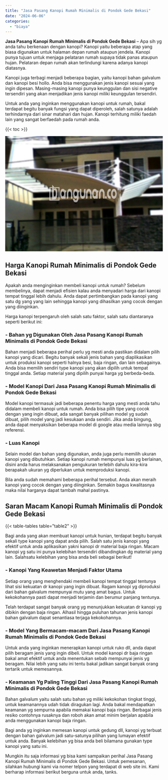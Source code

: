 ```yaml
---
title: "Jasa Pasang Kanopi Rumah Minimalis di Pondok Gede Bekasi"
date: "2024-06-06"
categories: 
  - "biaya"
---
```


**Jasa Pasang Kanopi Rumah Minimalis di Pondok Gede Bekasi** – Apa sih yg anda tahu berkenaan dengan kanopi? Kanopi yaitu beberapa atap yang biasa digunakan untuk halaman depan rumah ataupun jendela. Kanopi punya tujuan untuk menjaga pelataran rumah supaya tidak panas ataupun hujan. Pelataran depan rumah akan terlindungi karena adanya kanopi diatasnya.

Kanopi juga terbagi menjadi beberapa bagian, yaitu kanopi bahan galvalum dan kanopi besi hollo. Anda bisa menggunakan jenis kanopi sesuai yang ingin dipesan. Masing-masing kanopi punya keunggulan dan sisi negative tersendiri yang akan menjadikan jenis kanopi miliki keunggulan tersendiri.

Untuk anda yang inginkan menggunakan kanopi untuk rumah, bakal terdapat begitu banyak fungsi yang dapat diperoleh, salah satunya adalah terhindarnya dari sinar matahari dan hujan. Kanopi terhitung miliki faedah lain yang sangat berfaedah pada rumah anda.

{{< toc >}}

![Jasa Pasang Kanopi Rumah Minimalis di Pondok Gede Bekasi](/images/harga-kanopi-minimalis-03.png)

## Harga Kanopi Rumah Minimalis di Pondok Gede Bekasi

Apakah anda menginginkan membeli kanopi untuk rumah? Sebelum membelinya, dapat menjadi efisien kalau anda menyadari harga dari kanopi tempat tinggal lebih dahulu. Anda dapat pertimbangkan pada kanopi yang satu dg yang yang lain sehingga kanopi yang dihasilkan yang cocok dengan yang diinginkan.

Harga kanopi terpengaruh oleh salah satu faktor, salah satu diantaranya seperti berikut ini:

### \- Bahan yg Digunakan Oleh Jasa Pasang Kanopi Rumah Minimalis di Pondok Gede Bekasi

Bahan menjadi beberapa perihal perlu yg mesti anda pastikan didalam pilih kanopi yang dicari. Begitu banyak sekali jenis bahan yang diaplikasikan untuk produksi kanopi seperti halnya besi, baja ringan, dan lain sebagainya. Anda bisa memilih sendiri type kanopi yang akan dipilih untuk tempat tinggal anda. Setiap material yang dipilih punyai harga yg berbeda-beda.

### \- Model Kanopi Dari Jasa Pasang Kanopi Rumah Minimalis di Pondok Gede Bekasi

Model kanopi termasuk jadi beberapa penentu harga yang mesti anda tahu didalam membeli kanopi untuk rumah. Anda bisa pilih tipe yang cocok dengan yang ingin dibuat, ada sangat banyak pilihan model yg sudah dibuat, pilih model yang jadi kesukaan anda sendiri. Jika anda bingung, anda dapat menyaksikan beberapa model di google atau media lainnya sbg referensi.

### \- Luas Kanopi

Selain model dan bahan yang digunakan, anda juga perlu memilih ukuran kanopi yang dibutuhkan. Setiap kanopi rumah mempunyai luas yg berlainan, disini anda harus melaksanakan pengukuran terlebih dahulu kira-kira berapakah ukuran yg diperlukan untuk memproduksi kanopi.

Bila anda sudah memahami beberapa perihal tersebut. Anda akan meraih kanopi yang cocok dengan yang diinginkan. Semakin bagus kwalitasnya maka nilai harganya dapat tambah mahal pastinya.

## Saran Macam Kanopi Rumah Minimalis di Pondok Gede Bekasi

{{< table-tables table="table2" >}}

Bagi anda yang akan membuat kanopi untuk hunian, terdapat begitu banyak sekali type kanopi yang dapat anda pilih. Salah satu jenis kanopi yang efektif untuk anda aplikasikan yakni kanopi dr material baja ringan. Macam kanopi yg satu ini punya kelebihan tersendiri dibandingkan dg material yang lain. Salahsatu kelebihan yang bisa anda beli sebagai berikut!

### \- Kanopi Yang Keawetan Menjadi Faktor Utama

Setiap orang yang menghendaki membeli kanopi tempat tinggal tentunya lihat sisi kekuatan dr kanopi yang ingin dibuat. Ragam kanopi yg diproduksi dari bahan galvalum mempunyai mutu yang amat bagus. Untuk kekokohannya pasti dapat menjadi terjamin dan berumur panjang tentunya.

Telah terdapat sangat banyak orang yg menunjukkan kekuatan dr kanopi yg dibikin dengan baja ringan. Alhasil hingga puluhan tahunan jenis kanopi bahan galvalum dapat senantiasa terjaga kekokohannya.

### \- Model Yang Bermacam-macam Dari Jasa Pasang Kanopi Rumah Minimalis di Pondok Gede Bekasi

Untuk anda yang inginkan menerapkan kanopi untuk ruko dll, anda dapat pilih beragam jenis yang ingin dibeli. Untuk model kanopi dr baja ringan bakal amat efektif untuk anda menentukan sebab mempunyai jenis yg beragam. Nilai lebih yang satu ini tentu bakal jadikan sangat banyak orang tertarik untuk memesannya.

### \- Keamanan Yg Paling Tinggi Dari Jasa Pasang Kanopi Rumah Minimalis di Pondok Gede Bekasi

Bahan galvalum yaitu salah satu bahan yg miliki kekokohan tingkat tinggi, untuk keamanannya udah tidak diragukan lagi. Anda bakal mendapatkan keamanan yg sempurna apabila memakai kanopi baja ringan. Berbagai jenis resiko contohnya rusaknya dan roboh akan amat minim berjalan apabila anda menggunakan kanopi baja ringan.

Bagi anda yg inginkan memesan kanopi untuk gedung dll, kanopi yg terbuat dengan bahan galvalum jadi satu-satunya pilihan yang lumayan efektif untuk anda. Banyak kelebihan yg bisa anda beli bilamana gunakan type kanopi yang satu ini.

Mungkin itu saja informasi yg bisa kami sampaikan perihal Jasa Pasang Kanopi Rumah Minimalis di Pondok Gede Bekasi. Untuk pemesanan, silahkan hubungi kami via nomer telpon yang terdapat di web site ini. Kami berharap informasi berikut berguna untuk anda, tanks.
